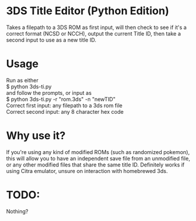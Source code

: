# 3DS Title Editor (Python Edition)
Takes a filepath to a 3DS ROM as first input, will then check to see if it's a correct format (NCSD or NCCH), output the current Title ID, then take a second input to use as a new title ID.  

# Usage
Run as either   
    $ python 3ds-ti.py   
and follow the prompts, or input as  
    $ python 3ds-ti.py -r "rom.3ds" -n "newTID"  
Correct first input: any filepath to a 3ds rom file  
Correct second input: any 8 character hex code

# Why use it?
If you're using any kind of modified ROMs (such as randomized pokemon), this will allow you to have an independent save file from an unmodified file, or any other modified files that share the same title ID. Definitely works if using Citra emulator, unsure on interaction with homebrewed 3ds.

# TODO:
Nothing?
